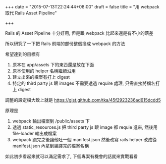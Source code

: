 +++
date = "2015-07-13T22:24:44+08:00"
draft = false
title = "用 webpack 取代 Rails Asset Pipeline"

+++

Rails 的 Asset Pipeline 十分好用, 但是跟 webpack 比起來還是有不小的落差

所以研究了一下把 Rails 前端的部份整個換成 webpack 的方法

希望達到的目標有

1. 原本在 app/assets 下的東西還是放在下面
1. 原本使用的 helper 名稱繼續沿用
1. 建立出來的檔案有打上 digest
1. 特定的 third party js 跟 images 不需要透過 require 處理, 只需直接將檔名打上 digest

調整的設定檔大致上就是 https://gist.github.com/tka/45f2923236ad615dcdd5

原理是

1. webpack 輸出檔案到 /public/assets 下
1. 透過 static_resources.js 把 third party js 跟 image 都 requie 進來, 然後用 file-loader 輸出成檔案
1. webpack 跑完之後讓他吐一個 manifest.json 然後改寫 rails helper 改成從 manifest.json 內拿到編譯完的檔案名稱

如此初步看起來就可以滿足需求了, 下個專案有機會的話就來實戰看看

